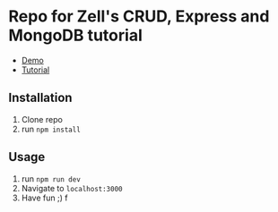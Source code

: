 # Repo for Zell's CRUD, Express and MongoDB tutorial

- [Demo](https://crud-express-mongo.herokuapp.com)
- [Tutorial](http://zell-weekeat.com/crud-express-mongodb)

## Installation

1. Clone repo
2. run `npm install` 

## Usage 

1. run `npm run dev`
2. Navigate to `localhost:3000`
3. Have fun ;)
f